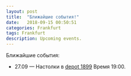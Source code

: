 ```yaml
---
layout: post
title:  "Ближайшие события!"
date:   2018-09-15 00:50:51 
categories: Frankfurt
tags: Frankfurt
description: Upcoming events.
---
```

Ближайшие события:


* 27.09 — Настолки в [depot 1899][fr-pok] 
          Время 19:00.


[fr-pok]: http://www.depot1899.de/

